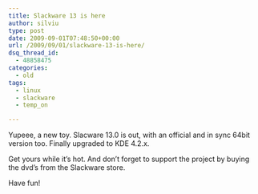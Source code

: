 ```yaml
---
title: Slackware 13 is here
author: silviu
type: post
date: 2009-09-01T07:48:50+00:00
url: /2009/09/01/slackware-13-is-here/
dsq_thread_id:
  - 48858475
categories:
  - old
tags:
  - linux
  - slackware
  - temp_on

---
```

Yupeee, a new toy. Slacware 13.0 is out, with an official and in sync 64bit version too. Finally upgraded to KDE 4.2.x.

Get yours while it&#8217;s hot. And don&#8217;t forget to support the project by buying the dvd&#8217;s from the Slackware store.

Have fun!